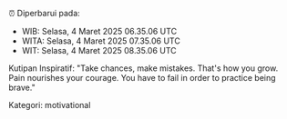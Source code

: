 ⏰ Diperbarui pada:
- WIB: Selasa, 4 Maret 2025 06.35.06 UTC
- WITA: Selasa, 4 Maret 2025 07.35.06 UTC
- WIT: Selasa, 4 Maret 2025 08.35.06 UTC

Kutipan Inspiratif:
"Take chances, make mistakes. That's how you grow. Pain nourishes your courage. You have to fail in order to practice being brave."


Kategori: motivational

